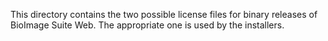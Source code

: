 This directory contains the two possible license files for binary releases of
BioImage Suite Web. The appropriate one is used by the installers.

